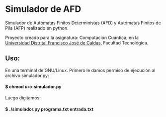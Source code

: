 # Simulador de AFD

Simulador de Autómatas Finitos Deterministas (AFD) y Autómatas Finitos de Pila (AFP) realizado en python.

Proyecto creado para la asignatura: Computación Cuántica, en la [Universidad Distrital Francisco José de Caldas](https://www.udistrital.edu.co/), Facultad Tecnológica.

## Uso: 
En una terminal de GNU/Linux.
Primero le damos permiso de ejecución al archivo simulador.py:
#### $ chmod u+x simulador.py
Luego digitamos:
#### $ ./simulador.py programa.txt entrada.txt
